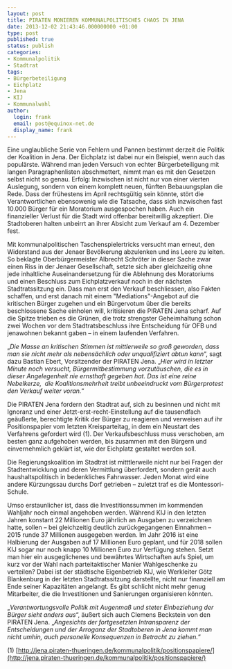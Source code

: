 ```yaml
---
layout: post
title: PIRATEN MONIEREN KOMMUNALPOLITISCHES CHAOS IN JENA
date: 2013-12-02 21:43:46.000000000 +01:00
type: post
published: true
status: publish
categories:
- Kommunalpolitik
- Stadtrat
tags:
- Bürgerbeteiligung
- Eichplatz
- Jena
- KIJ
- Kommunalwahl
author:
  login: frank
  email: post@equinox-net.de
  display_name: frank
---
```

Eine unglaubliche Serie von Fehlern und Pannen bestimmt derzeit die Politik der Koalition in Jena. Der Eichplatz ist dabei nur ein Beispiel, wenn auch das populärste. Während man jeden Versuch von echter Bürgerbeteiligung mit langen Paragraphenlisten abschmettert, nimmt man es mit den Gesetzen selbst nicht so genau. Erfolg: Inzwischen ist nicht nur von einer vierten Auslegung, sondern von einem komplett neuen, fünften Bebauungsplan die Rede. Dass der frühestens im April rechtsgültig sein könnte, stört die Verantwortlichen ebensowenig wie die Tatsache, dass sich inzwischen fast 10.000 Bürger für ein Moratorium ausgespochen haben. Auch ein finanzieller Verlust für die Stadt wird offenbar bereitwillig akzeptiert. Die Stadtoberen halten unbeirrt an ihrer Absicht zum Verkauf am 4. Dezember fest.

Mit kommunalpolitischen Taschenspielertricks versucht man erneut, den Widerstand aus der Jenaer Bevölkerung abzulenken und ins Leere zu leiten. So beklagte Oberbürgermeister Albrecht Schröter in dieser Sache zwar einen Riss in der Jenaer Gesellschaft, setzte sich aber gleichzeitig ohne jede inhaltliche Auseinandersetzung für die Ablehnung des Moratoriums und einen Beschluss zum Eichplatzverkauf noch in der nächsten Stadtratssitzung ein. Dass man erst den Verkauf beschliessen, also Fakten schaffen, und erst danach mit einem "Mediations"-Angebot auf die kritischen Bürger zugehen und ein Bürgervotum über die bereits beschlossene Sache einholen will, kritisieren die PIRATEN Jena scharf. Auf die Spitze trieben es die Grünen, die trotz strengster Geheimhaltung schon zwei Wochen vor dem Stadtratsbeschluss ihre Entscheidung für OFB und jenawohnen bekannt gaben – in einem laufenden Verfahren.

„_Die Masse an kritischen Stimmen ist mittlerweile so groß geworden, dass man sie nicht mehr als nebensächlich oder unqualifiziert abtun kann_“, sagt dazu Bastian Ebert, Vorsitzender der PIRATEN Jena. „_Hier wird in letzter Minute noch versucht, Bürgermitbestimmung vorzutäuschen, die es in dieser Angelegenheit nie ernsthaft gegeben hat. Das ist eine reine Nebelkerze,  die Koalitionsmehrheit treibt unbeeindruckt vom Bürgerprotest den Verkauf weiter voran._“

Die PIRATEN Jena fordern den Stadtrat auf, sich zu besinnen und nicht mit Ignoranz und einer Jetzt-erst-recht-Einstellung auf die tausendfach geäußerte, berechtigte Kritik der Bürger zu reagieren und verweisen auf ihr Positionspapier vom letzten Kreisparteitag, in dem ein Neustart des Verfahrens gefordert wird (1). Der Verkaufsbeschluss muss verschoben, am besten ganz aufgehoben werden, bis zusammen mit den Bürgern und einvernehmlich geklärt ist, wie der Eichplatz gestaltet werden soll.

Die Regierungskoalition im Stadtrat ist mitttlerweile nicht nur bei Fragen der Stadtentwicklung und deren Vermittlung überfordert, sondern gerät auch haushaltspolitisch in bedenkliches Fahrwasser. Jeden Monat wird eine andere Kürzungssau durchs Dorf getrieben – zuletzt traf es die Montessori-Schule.

Umso erstaunlicher ist, dass die Investitionssummen im kommenden Wahljahr noch einmal angehoben werden. Während KIJ in den letzten Jahren konstant 22 Millionen Euro jährlich an Ausgaben zu verzeichnen hatte, sollen – bei gleichzeitig deutlich zurückgegangenen Einnahmen – 2015 runde 37 Millionen ausgegeben werden. Im Jahr 2016 ist eine Halbierung der Ausgaben auf 17 Millionen Euro geplant, und für 2018 sollen KIJ sogar nur noch knapp 10 Millionen Euro zur Verfügung stehen. Setzt man hier ein ausgeglichenes und bewährtes Wirtschaften aufs Spiel, um kurz vor der Wahl nach parteitaktischer Manier Wahlgeschenke zu verteilen? Dabei ist der städtische Eigenbetrieb KIJ, wie Werkleiter Götz Blankenburg in der letzten Stadtratssitzung darstellte, nicht nur finanziell am Ende seiner Kapazitäten angelangt. Es gibt schlicht nicht mehr genug Mitarbeiter, die die Investitionen und Sanierungen organisieren könnten.

„_Verantwortungsvolle Politik mit Augenmaß und steter Einbeziehung der Bürger sieht anders aus_“, äußert sich auch Clemens Beckstein von den PIRATEN Jena. „_Angesichts der fortgesetzten Intransparenz der Entscheidungen und der Arroganz der Stadtoberen in Jena kommt man nicht umhin, auch personelle Konsequenzen in Betracht zu ziehen._“

(1) [http://jena.piraten-thueringen.de/kommunalpolitik/positionspapiere/](http://jena.piraten-thueringen.de/kommunalpolitik/positionspapiere/)
